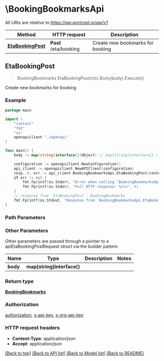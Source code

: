 # \BookingBookmarksApi

All URIs are relative to *https://api.portcast.io/api/v1*

Method | HTTP request | Description
------------- | ------------- | -------------
[**EtaBookingPost**](BookingBookmarksApi.md#EtaBookingPost) | **Post** /eta/booking | Create new bookmarks for booking



## EtaBookingPost

> BookingBookmarks EtaBookingPost(ctx).Body(body).Execute()

Create new bookmarks for booking



### Example

```go
package main

import (
    "context"
    "fmt"
    "os"
    openapiclient "./openapi"
)

func main() {
    body := map[string]interface{}(Object) // map[string]interface{} |  (optional)

    configuration := openapiclient.NewConfiguration()
    api_client := openapiclient.NewAPIClient(configuration)
    resp, r, err := api_client.BookingBookmarksApi.EtaBookingPost(context.Background()).Body(body).Execute()
    if err != nil {
        fmt.Fprintf(os.Stderr, "Error when calling `BookingBookmarksApi.EtaBookingPost``: %v\n", err)
        fmt.Fprintf(os.Stderr, "Full HTTP response: %v\n", r)
    }
    // response from `EtaBookingPost`: BookingBookmarks
    fmt.Fprintf(os.Stdout, "Response from `BookingBookmarksApi.EtaBookingPost`: %v\n", resp)
}
```

### Path Parameters



### Other Parameters

Other parameters are passed through a pointer to a apiEtaBookingPostRequest struct via the builder pattern


Name | Type | Description  | Notes
------------- | ------------- | ------------- | -------------
 **body** | **map[string]interface{}** |  | 

### Return type

[**BookingBookmarks**](BookingBookmarks.md)

### Authorization

[authorization](../README.md#authorization), [x-api-key](../README.md#x-api-key), [x-org-api-key](../README.md#x-org-api-key)

### HTTP request headers

- **Content-Type**: application/json
- **Accept**: application/json

[[Back to top]](#) [[Back to API list]](../README.md#documentation-for-api-endpoints)
[[Back to Model list]](../README.md#documentation-for-models)
[[Back to README]](../README.md)

